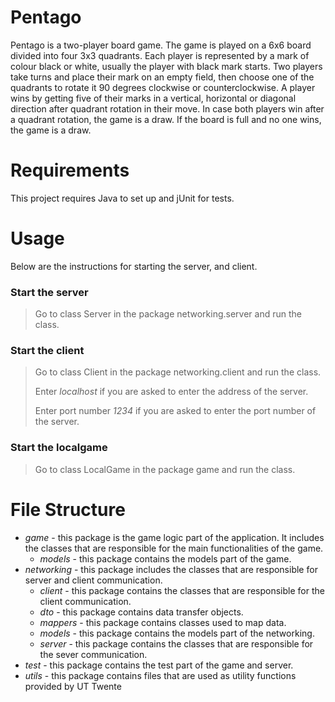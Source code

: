 # Pentago

Pentago is a two-player board game. The game is played on a 6x6 board divided into four 3x3 quadrants. Each player is represented by a mark of colour black or white, usually the player with black mark starts. Two players take turns and place their mark on an empty field, then choose one of the quadrants to rotate it 90 degrees clockwise or counterclockwise. A player wins by getting five of their marks in a vertical, horizontal or diagonal direction after quadrant rotation in their move. In case both players win after a quadrant rotation, the game is a draw. If the board is full and no one wins, the game is a draw.

# Requirements
This project requires Java to set up and jUnit for tests.

# Usage
Below are the instructions for starting the server, and client.
### Start the server
> Go to class Server in the package networking.server and run the class.
### Start the client
> Go to class Client in the package networking.client and run the class.
>
> Enter *localhost* if you are asked to enter the address of the server.
>
> Enter port number *1234* if you are asked to enter the port number of the server.
### Start the localgame
> Go to class LocalGame in the package game and run the class.


# File Structure

* *game* - this package is the game logic part of the application. It includes the classes that are responsible for the main functionalities of the game.
    * *models* - this package contains the models part of the game.
* *networking* - this package includes the classes that are responsible for server and client communication.
    * *client* - this package contains the classes that are responsible for the client communication.
    * *dto* - this package contains data transfer objects.
    * *mappers* - this package contains classes used to map data.
    * *models* - this package contains the models part of the networking.
    * *server* -  this package contains the classes that are responsible for the sever communication.
* *test* - this package contains the test part of the game and server.
* *utils* - this package contains files that are used as utility functions provided by UT Twente
